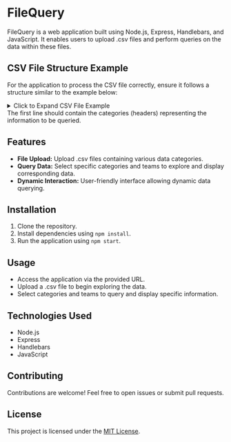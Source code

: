 # FileQuery

FileQuery is a web application built using Node.js, Express, Handlebars, and JavaScript. It enables users to upload .csv files and perform queries on the data within these files.

## CSV File Structure Example

For the application to process the CSV file correctly, ensure it follows a structure similar to the example below:

<details>
<summary>Click to Expand CSV File Example</summary>

```csv
Nombre,País,Estadio,Capacidad,Fundación,Títulos de Liga,Títulos de Champions League
Real Madrid,España,Santiago Bernabéu,81044,1902,34,13
FC Barcelona,España,Camp Nou,99354,1899,26,5
Manchester United,England,Old Trafford,74879,1878,20,3
```

</details>
The first line should contain the categories (headers) representing the information to be queried.

## Features

- **File Upload:** Upload .csv files containing various data categories.
- **Query Data:** Select specific categories and teams to explore and display corresponding data.
- **Dynamic Interaction:** User-friendly interface allowing dynamic data querying.

## Installation

1. Clone the repository.
2. Install dependencies using `npm install`.
3. Run the application using `npm start`.

## Usage

- Access the application via the provided URL.
- Upload a .csv file to begin exploring the data.
- Select categories and teams to query and display specific information.

## Technologies Used

- Node.js
- Express
- Handlebars
- JavaScript

## Contributing

Contributions are welcome! Feel free to open issues or submit pull requests.

## License

This project is licensed under the [MIT License](link-to-license).


